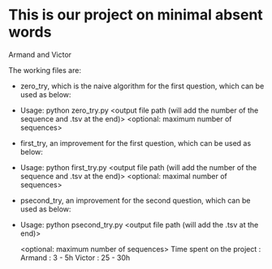 # This is our project on minimal absent words

Armand and Victor 

The working files are: 
- zero_try, which is the naive algorithm for the first question, which can be used as below: 
 - Usage: python zero_try.py <output file path (will add the number of the sequence and .tsv at the end)> <sequences file path> <kmax> <optional: maximum number of sequences>
- first_try, an improvement for the first question, which can be used as below: 
 - Usage: python first_try.py <output file path (will add the number of the sequence and .tsv at the end)>  <sequence file path> <kmax> <optional: maximal number of sequences>


- psecond_try, an improvement for the second question, which can be used as below:
 - Usage: python psecond_try.py <output file path (will add the .tsv at the end)> <sequences file path> <kmax> <p> <optional: maximum number of sequences>
Time spent on the project : 
Armand : 3 - 5h
Victor : 25 - 30h

